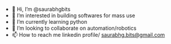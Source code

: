 - 👋 Hi, I’m @saurabhgbits
- 👀 I’m interested in building softwares for mass use
- 🌱 I’m currently learning python
- 💞️ I’m looking to collaborate on automation/robotics
- 📫 How to reach me linkedin profile/ saurabhg.bits@gmail.com

<!---
saurabhgbits/saurabhgbits is a ✨ special ✨ repository because its `README.md` (this file) appears on your GitHub profile.
You can click the Preview link to take a look at your changes.
--->
